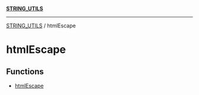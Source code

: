 [**STRING_UTILS**](../README.md)

***

[STRING_UTILS](../README.md) / htmlEscape

# htmlEscape

## Functions

- [htmlEscape](functions/htmlEscape.md)
